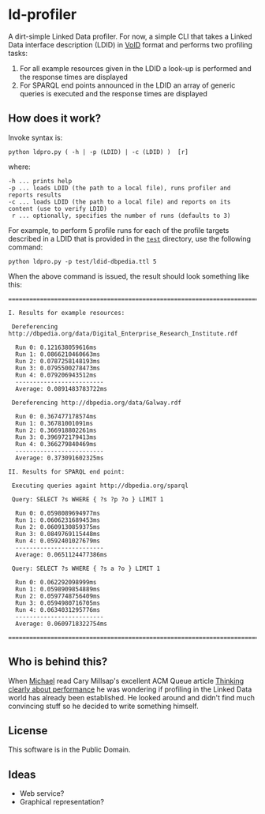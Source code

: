 # ld-profiler

A dirt-simple Linked Data profiler. For now, a simple CLI that takes a Linked Data interface description (LDID) in [VoID](http://www.w3.org/TR/void/) format and performs two profiling tasks:

1. For all example resources given in the LDID a look-up is performed and the response times are displayed
2. For SPARQL end points announced in the LDID an array of generic queries is executed and the response times are displayed


## How does it work?

Invoke syntax is:

	python ldpro.py ( -h | -p (LDID) | -c (LDID) )  [r]

where:

	-h ... prints help
	-p ... loads LDID (the path to a local file), runs profiler and reports results
	-c ... loads LDID (the path to a local file) and reports on its content (use to verify LDID)
	 r ... optionally, specifies the number of runs (defaults to 3)
	
For example, to perform 5 profile runs for each of the profile targets described in a LDID that is provided in the [`test`](https://github.com/mhausenblas/ld-profiler/tree/master/test) directory, use the following command:

	python ldpro.py -p test/ldid-dbpedia.ttl 5

When the above command is issued, the result should look something like this:

	================================================================================

	I. Results for example resources:

	 Dereferencing http://dbpedia.org/data/Digital_Enterprise_Research_Institute.rdf

	  Run 0: 0.121638059616ms
	  Run 1: 0.0866210460663ms
	  Run 2: 0.0787258148193ms
	  Run 3: 0.0795500278473ms
	  Run 4: 0.079206943512ms
	  -------------------------
	  Average: 0.0891483783722ms

	 Dereferencing http://dbpedia.org/data/Galway.rdf

	  Run 0: 0.367477178574ms
	  Run 1: 0.36781001091ms
	  Run 2: 0.366918802261ms
	  Run 3: 0.396972179413ms
	  Run 4: 0.366279840469ms
	  -------------------------
	  Average: 0.373091602325ms

	II. Results for SPARQL end point:

	 Executing queries againt http://dbpedia.org/sparql

	 Query: SELECT ?s WHERE { ?s ?p ?o } LIMIT 1

	  Run 0: 0.0598089694977ms
	  Run 1: 0.0606231689453ms
	  Run 2: 0.0609130859375ms
	  Run 3: 0.0849769115448ms
	  Run 4: 0.0592401027679ms
	  -------------------------
	  Average: 0.0651124477386ms

	 Query: SELECT ?s WHERE { ?s a ?o } LIMIT 1

	  Run 0: 0.062292098999ms
	  Run 1: 0.0598909854889ms
	  Run 2: 0.0597748756409ms
	  Run 3: 0.0594980716705ms
	  Run 4: 0.0634031295776ms
	  -------------------------
	  Average: 0.0609718322754ms

	================================================================================


## Who is behind this?

When [Michael](https://profiles.google.com/Michael.Hausenblas) read Cary Millsap's excellent ACM Queue article [Thinking clearly about performance](http://queue.acm.org/detail.cfm?id=1810909) he was wondering if profiling in the Linked Data world has already been established. He looked around and didn't find much convincing stuff so he decided to write something himself.

## License

This software is in the Public Domain.

## Ideas

* Web service?
* Graphical representation?
